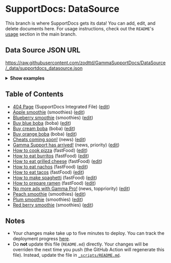 # SupportDocs: DataSource
This branch is where SupportDocs gets its data! You can add, edit, and delete documents here. For usage instructions, check out the `README`'s [usage](https://github.com/aheze/SupportDocs#using-the-github-repository) section in the main branch.

## Data Source JSON URL
<a href="https://raw.githubusercontent.com/zodttd/GammaSupportDocs/DataSource/_data/supportdocs_datasource.json">https://raw.githubusercontent.com/zodttd/GammaSupportDocs/DataSource/_data/supportdocs_datasource.json</a>

<details markdown="1">
<summary><strong>Show examples</strong></summary>

<hr>

### SwiftUI
```swift
struct SwiftUIExampleView_MinimalCode: View {
    let dataSource = URL(string: "https://raw.githubusercontent.com/zodttd/GammaSupportDocs/DataSource/_data/supportdocs_datasource.json")!
    @State var supportDocsPresented = false
    
    var body: some View {
        Button("Present SupportDocs from SwiftUI!") { supportDocsPresented = true }
        .sheet(isPresented: $supportDocsPresented, content: {
            SupportDocsView(dataSource: dataSource, isPresented: $supportDocsPresented)
        })
    }
}
```

### UIKit
```swift
class UIKitExampleController_MinimalCode: UIViewController {
    /**
    Connect this inside the storyboard.
    
    This is just for demo purposes, so it's not connected yet.
    */
    @IBAction func presentButtonPressed(_ sender: Any) {
        let dataSource = URL(string: "https://raw.githubusercontent.com/zodttd/GammaSupportDocs/DataSource/_data/supportdocs_datasource.json")!
    
        let supportDocsViewController = SupportDocsViewController(dataSource: dataSource)
        self.present(supportDocsViewController, animated: true, completion: nil)
    }
}
```

<hr>

</details>

## Table of Contents
- [404 Page](https://zodttd.github.io/GammaSupportDocs/404) (SupportDocs Integrated File) ([edit](https://github.com/zodttd/GammaSupportDocs/edit/DataSource/404.md))
- [Apple smoothie](https://zodttd.github.io/GammaSupportDocs/Sample-Smoothies/Apple) (smoothies) ([edit](https://github.com/zodttd/GammaSupportDocs/edit/DataSource/Sample-Smoothies/Apple.md))
- [Blueberry smoothie](https://zodttd.github.io/GammaSupportDocs/Sample-Smoothies/Blueberry) (smoothies) ([edit](https://github.com/zodttd/GammaSupportDocs/edit/DataSource/Sample-Smoothies/Blueberry.md))
- [Buy blue boba](https://zodttd.github.io/GammaSupportDocs/Sample-Boba/BuyBlueBoba) (boba) ([edit](https://github.com/zodttd/GammaSupportDocs/edit/DataSource/Sample-Boba/BuyBlueBoba.md))
- [Buy cream boba](https://zodttd.github.io/GammaSupportDocs/Sample-Boba/BuyCreamBoba) (boba) ([edit](https://github.com/zodttd/GammaSupportDocs/edit/DataSource/Sample-Boba/BuyCreamBoba.md))
- [Buy orange boba](https://zodttd.github.io/GammaSupportDocs/Sample-Boba/BuyOrangeBoba) (boba) ([edit](https://github.com/zodttd/GammaSupportDocs/edit/DataSource/Sample-Boba/BuyOrangeBoba.md))
- [Cheats coming soon!](https://zodttd.github.io/GammaSupportDocs/News/BuyCreamBoba) (news) ([edit](https://github.com/zodttd/GammaSupportDocs/edit/DataSource/News/BuyCreamBoba.md))
- [Gamma Support has arrived!](https://zodttd.github.io/GammaSupportDocs/News/GammaSupportArrived) (news, priority) ([edit](https://github.com/zodttd/GammaSupportDocs/edit/DataSource/News/GammaSupportArrived.md))
- [How to cook pizza](https://zodttd.github.io/GammaSupportDocs/Sample-FastFood/HowToCookPizza) (fastFood) ([edit](https://github.com/zodttd/GammaSupportDocs/edit/DataSource/Sample-FastFood/HowToCookPizza.md))
- [How to eat burritos](https://zodttd.github.io/GammaSupportDocs/Sample-FastFood/HowToEatBurritos) (fastFood) ([edit](https://github.com/zodttd/GammaSupportDocs/edit/DataSource/Sample-FastFood/HowToEatBurritos.md))
- [How to eat grilled cheese](https://zodttd.github.io/GammaSupportDocs/Sample-FastFood/HowToEatGrilledCheese) (fastFood) ([edit](https://github.com/zodttd/GammaSupportDocs/edit/DataSource/Sample-FastFood/HowToEatGrilledCheese.md))
- [How to eat nachos](https://zodttd.github.io/GammaSupportDocs/Sample-FastFood/HowToEatNachos) (fastFood) ([edit](https://github.com/zodttd/GammaSupportDocs/edit/DataSource/Sample-FastFood/HowToEatNachos.md))
- [How to eat tacos](https://zodttd.github.io/GammaSupportDocs/Sample-FastFood/HowToEatTacos) (fastFood) ([edit](https://github.com/zodttd/GammaSupportDocs/edit/DataSource/Sample-FastFood/HowToEatTacos.md))
- [How to make spaghetti](https://zodttd.github.io/GammaSupportDocs/Sample-FastFood/HowToMakeSpaghetti) (fastFood) ([edit](https://github.com/zodttd/GammaSupportDocs/edit/DataSource/Sample-FastFood/HowToMakeSpaghetti.md))
- [How to prepare ramen](https://zodttd.github.io/GammaSupportDocs/Sample-FastFood/HowToPrepareRamen) (fastFood) ([edit](https://github.com/zodttd/GammaSupportDocs/edit/DataSource/Sample-FastFood/HowToPrepareRamen.md))
- [No more ads with Gamma Pro!](https://zodttd.github.io/GammaSupportDocs/News/GammaPro) (news, toppriority) ([edit](https://github.com/zodttd/GammaSupportDocs/edit/DataSource/News/GammaPro.md))
- [Peach smoothie](https://zodttd.github.io/GammaSupportDocs/Sample-Smoothies/Peach) (smoothies) ([edit](https://github.com/zodttd/GammaSupportDocs/edit/DataSource/Sample-Smoothies/Peach.md))
- [Plum smoothie](https://zodttd.github.io/GammaSupportDocs/Sample-Smoothies/Plum) (smoothies) ([edit](https://github.com/zodttd/GammaSupportDocs/edit/DataSource/Sample-Smoothies/Plum.md))
- [Red berry smoothie](https://zodttd.github.io/GammaSupportDocs/Sample-Smoothies/RedBerries) (smoothies) ([edit](https://github.com/zodttd/GammaSupportDocs/edit/DataSource/Sample-Smoothies/RedBerries.md))


## Notes
- Your changes make take up to five minutes to deploy. You can track the deployment progress [here](https://github.com/zodttd/GammaSupportDocs/deployments/activity_log?environment=github-pages).
- Do **not** update this file (`README.md`) directly. Your changes will be overriden the next time you push (the GitHub Action will regenerate this file). Instead, update the file in [`_scripts/README.md`](https://github.com/zodttd/GammaSupportDocs/edit/DataSource/_scripts/README.md). 